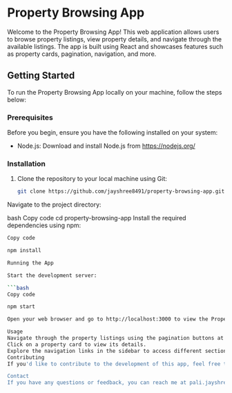 # Property Browsing App

Welcome to the Property Browsing App! This web application allows users to browse property listings, view property details, and navigate through the available listings. The app is built using React and showcases features such as property cards, pagination, navigation, and more.

## Getting Started

To run the Property Browsing App locally on your machine, follow the steps below:

### Prerequisites

Before you begin, ensure you have the following installed on your system:

- Node.js: Download and install Node.js from https://nodejs.org/

### Installation

1. Clone the repository to your local machine using Git:

   ```bash
   git clone https://github.com/jayshree8491/property-browsing-app.git
Navigate to the project directory:

bash
Copy code
cd property-browsing-app
Install the required dependencies using npm:

```bash
Copy code

npm install

Running the App

Start the development server:

```bash
Copy code

npm start

Open your web browser and go to http://localhost:3000 to view the Property Browsing App.

Usage
Navigate through the property listings using the pagination buttons at the bottom of the page.
Click on a property card to view its details.
Explore the navigation links in the sidebar to access different sections of the app.
Contributing
If you'd like to contribute to the development of this app, feel free to fork the repository, make your changes, and submit a pull request.

Contact
If you have any questions or feedback, you can reach me at pali.jayshree@gmail.com.
